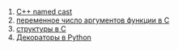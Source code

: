 <link rel="stylesheet" type="text/css" href="solarized-dark.css" />

1. [C++ named cast](https://pimiento.github.io/cast.html "C++ named cast")
2. [переменное число аргументов функции в C](https://pimiento.github.io/c_varargs.html "переменное число аргументов функции в C")
3. [структуры в C](https://pimiento.github.io/c_structures.html "структуры в C")
4. [Декораторы в Python](https://pimiento.github.io/decorators.html "Декораторы в Python")

